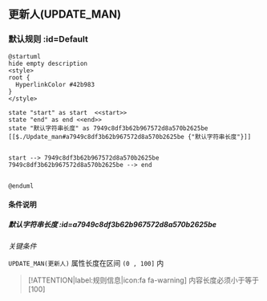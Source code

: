 ## 更新人(UPDATE_MAN) <!-- {docsify-ignore-all} -->

   

### 默认规则 :id=Default

```plantuml
@startuml
hide empty description
<style>
root {
  HyperlinkColor #42b983
}
</style>

state "start" as start  <<start>>
state "end" as end <<end>>
state "默认字符串长度" as 7949c8df3b62b967572d8a570b2625be [[$./Update_man#a7949c8df3b62b967572d8a570b2625be {"默认字符串长度"}]]


start --> 7949c8df3b62b967572d8a570b2625be 
7949c8df3b62b967572d8a570b2625be --> end 


@enduml
```

#### 条件说明

##### 默认字符串长度 :id=a7949c8df3b62b967572d8a570b2625be


*关键条件*


`UPDATE_MAN(更新人)` 属性长度在区间 `(0 , 100]` 内

> [!ATTENTION|label:规则信息|icon:fa fa-warning]
> 内容长度必须小于等于[100]







